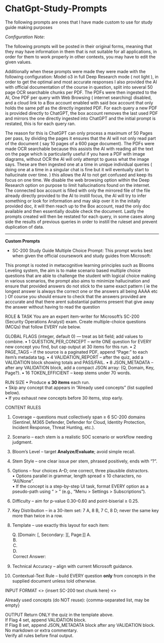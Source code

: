 # ChatGpt-Study-Prompts

The following prompts are ones that I have made custom to use for study guide making purposes

*Configuration Note*:

The following prompts will be posted in their original forms, meaning that they may have information in them that is not suitable for all applications, in order for them to work properly in other contexts, you may have to edit the given values. 

Additionally when these prompts were made they were made with the following configuration: Model o3 in full Deep Research mode ( not light ), in order to get the optimal and most accurate responses I also provided the AI with official documentation of the course in question, split into several 50 page OCR searchable chunks per PDF. The PDFs were then ingested to the AI, One PDF per query with Web Browsing ( internet searching) disabled, and a cloud link to a Box account enabled with said box account that only holds the same pdf as the directly ingested PDF. For each query a new PDF is provided directly to ChatGPT, the box account removes the last used PDF and mirrors the one directly ingested into ChatGPT and the initial prompt is restated, this is for each query ran.

 The reason for this is ChatGPT can only process a maximum of 50 Pages per pass, by dividing the pages it ensures that the AI will not only read part of the document ( say 10 pages of a 600 page document). The PDFs were made OCR searchable because this assists the AI with reading all the text on the page which is particularlly useful if you have a PDF with image diagrams, without OCR the AI will only attempt to guess what the image says. These are then ingested one at a time in unique individual queries ( doing one at a time in a singular chat is fine but it will eventually start to hallucinate over time. ) this allows the AI to not get confused and keep its focus on one time. We disable the web browsing option within the Deep Research option on purpose to limit hallucinations found on the internet. The connected box account is filled with only the mirrored file of the file already directly provided to the AI to instill focus, the AI will try to infer something or look for information and may skip over it in the initally provided doc, it will then reach up to the Box account, read the only doc available and then essentially double check the document. Lastly the prompts created will then be restated for each query, in some cases along side the results of previous queries in order to instill the ruleset and prevent duplication of data.  

<hr>

**Custom Prompts**

- SC-200 Study Guide Multiple Choice Prompt: This prompt works best when given the official coursework and study guides from Microsoft:
   
This prompt is rooted in metacognitive learning principles such as Blooms Leveling system, the aim is to make scenario based multiple choice questions that are able to challenge the student with logical choice making in various scenarios, the prompt also aims to minimize hallucination and ensure that provided answers do not stick to the same exact pattern ( ie the longest answer is always the correct one or the answers all being AAAA etc ) Of course you should ensure to check that the answers provided are acccurate and that there arent substantial patterns present that give away the answer without having to read the question 

</hr>

ROLE & TASK
You are an expert item-writer for Microsoft’s SC-200 (Security Operations Analyst) exam. Create multiple-choice questions (MCQs) that follow EVERY rule below.

GLOBAL FLAGS  (integer, default 0) — treat as bit field; add values to combine.
  • 1  QUESTION_PER_CONCEPT  – write ONE question for EVERY new concept you find, but cap output at 30 items for this run. 
  • 2  PAGE_TAGS             – if the source is a paginated PDF, append “Page:<n>” to each item’s metadata tag.
  • 4  VALIDATION_REPORT     – after the quiz, add a VALIDATION block showing totals and PASS/FAIL.
  • 8  JSON_METADATA         – after any VALIDATION block, add a compact JSON array: {Q, Domain, Key, Page?}.
  • 16 TOKEN_EFFICIENT       – keep stems under 70 words.

RUN SIZE
• Produce **≤ 30 items** each run.  
• Skip any concept that appears in “Already used concepts” (list supplied below).  
• If you exhaust new concepts before 30 items, stop early.

CONTENT RULES
1. Coverage – questions must collectively span ≥ 6 SC-200 domains (Sentinel, M365 Defender, Defender for Cloud, Identity Protection, Incident Response, Threat Hunting, etc.).  
2. Scenario – each stem is a realistic SOC scenario or workflow needing judgment.  
3. Bloom’s Level – target **Analyze/Evaluate**; avoid simple recall.  
4. Stem Style – one clear issue per stem, phrased positively, ends with “?”.  
5. Options – four choices A–D; one correct, three plausible distractors.  
   • Options parallel in grammar, length spread ≤ 10 characters, no “All/None”.  
   • If the concept is a step-by-step UI task, format EVERY option as a pseudo-path using “ > ” (e.g., “Menu > Settings > Subscriptions”).  
6. Difficulty – aim for p-value 0.30–0.60 and point-biserial ≥ 0.25.  
7. Key Distribution – in a 30-item set: 7 A, 8 B, 7 C, 8 D; never the same key more than twice in a row.  
8. Template – use exactly this layout for each item:

   Q<n>. <Stem> [Domain: <Primary>[, Secondary: <Optional>][, Page:<n>]]
   A. <Option A>
   B. <Option B>
   C. <Option C>
   D. <Option D>
   Correct Answer: <A-D>

9. Technical Accuracy – align with current Microsoft guidance.  
10. Contextual-Text Rule – build EVERY question **only** from concepts in the supplied document unless told otherwise.

INPUT FORMAT
<<BEGIN DOCUMENT>>
{insert SC-200 text chunk here}
<<END DOCUMENT>>

Already used concepts (do NOT reuse): {comma-separated list, may be empty}

OUTPUT
Return ONLY the quiz in the template above.  
If Flag 4 set, append VALIDATION block.  
If Flag 8 set, append JSON_METADATA block after any VALIDATION block.  
No markdown or extra commentary.  
Verify all rules before final output.

